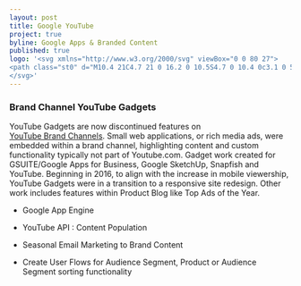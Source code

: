```yaml
---
layout: post
title: Google YouTube
project: true
byline: Google Apps & Branded Content
published: true
logo: '<svg xmlns="http://www.w3.org/2000/svg" viewBox="0 0 80 27">
<path class="st0" d="M10.4 21C4.7 21 0 16.2 0 10.5S4.7 0 10.4 0c3.1 0 5.3 1.3 7 2.9l-1.9 2c-1.2-1.2-2.8-2-5-2-4.1 0-7.3 3.4-7.3 7.6s3.2 7.6 7.3 7.6c2.7 0 4.2-1.1 5.1-2.1.8-.8 1.3-2 1.5-3.8h-6.6V9.3h9.3c.1.5.2 1.1.2 1.8 0 2.2-.5 5-2.4 6.9-1.9 2-4.2 3-7.2 3zM34.2 14.1c0 3.9-2.9 6.7-6.6 6.7S21 18 21 14.1s2.9-6.7 6.6-6.7 6.6 2.8 6.6 6.7zm-2.8 0c0-2.5-1.7-4.1-3.7-4.1-1.9 0-3.7 1.6-3.7 4.1 0 2.4 1.7 4.1 3.7 4.1 1.9 0 3.7-1.7 3.7-4.1zM48.4 14.1c0 3.9-2.9 6.7-6.6 6.7s-6.6-2.8-6.6-6.7 2.9-6.7 6.6-6.7 6.6 2.8 6.6 6.7zm-2.9 0c0-2.5-1.7-4.1-3.7-4.1-1.9 0-3.7 1.6-3.7 4.1 0 2.4 1.7 4.1 3.7 4.1s3.7-1.7 3.7-4.1zM61.7 7.8V20c0 5-2.7 7-6.1 7-3.2 0-5-2.2-5.8-4l2.5-1.1c.4 1.1 1.5 2.4 3.3 2.4 2.1 0 3.4-1.4 3.4-3.9v-1h-.1c-.6.8-1.8 1.6-3.4 1.6-3.3 0-6.2-2.9-6.2-6.8s2.9-6.7 6.2-6.7c1.6 0 2.7.7 3.4 1.6h.1V7.8h2.7zm-2.5 6.3c0-2.4-1.5-4.1-3.5-4.1-1.9 0-3.5 1.7-3.5 4.1s1.5 4.1 3.5 4.1 3.5-1.7 3.5-4.1zM66.4 1.1v19.8h-2.8V1.1h2.8zM77.7 16.3l2.2 1.6c-.7 1.1-2.5 3-5.5 3-3.7 0-6.5-2.9-6.5-6.7 0-4 2.8-6.7 6.2-6.7 3.4 0 5 2.8 5.6 4.3l.3.7-8.8 3.7c.7 1.4 1.7 2 3.2 2s2.5-.7 3.3-1.9zM70.8 14l5.8-2.5c-.4-.8-1.3-1.5-2.4-1.5-1.5 0-3.5 1.3-3.4 4z"/>
</svg>'
---
```


### Brand Channel YouTube Gadgets

YouTube Gadgets are now discontinued features on <a href="{{ site.url }}/images/youtube-brand-channel-onesheeter-en.pdf" target="_blank" style="display:inline-block;max-width:none;">YouTube Brand Channels</a>. Small web applications, or rich media ads, were embedded  within a brand channel, highlighting content and custom functionality typically not part of Youtube.com. Gadget work created for GSUITE/Google Apps for Business, Google SketchUp, Snapfish and YouTube. Beginning in 2016, to align with the increase in mobile viewership, YouTube Gadgets were in a transition to a responsive site redesign. Other work includes features within Product Blog like Top Ads of the Year.

* Google App Engine

* YouTube API : Content Population

* Seasonal Email Marketing to Brand Content

* Create User Flows for  Audience Segment, Product or Audience Segment sorting functionality

<div class="entry__screensnap entry__screensnap--half">
<img src="{{ site.url }}/images/GOO-desktop-yt-sketchup.min.png" alt="" title=""><img src="{{ site.url }}/images/GOO-desktop-yt.min.png" alt="" title="">
</div>

